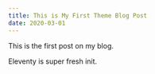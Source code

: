 ```yaml
---
title: This is My First Theme Blog Post
date: 2020-03-01
---
```

<!-- Excerpt Start -->
This is the first post on my blog.
<!-- Excerpt End -->
 
Eleventy is super fresh init.
